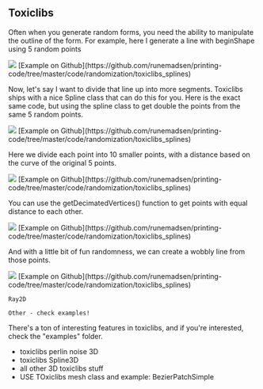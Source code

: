 Toxiclibs
---------

Often when you generate random forms, you need the ability to manipulate the outline of the form. For example, here I generate a line with beginShape using 5 random points

<img src="http://runemadsen-2012.s3.amazonaws.com/printing-code-2012/randomization/toxiclibs_splines_1_small.jpg" data-slideshow="http://runemadsen-2012.s3.amazonaws.com/printing-code-2012/randomization/toxiclibs_splines_1.jpg" />
[Example on Github](https://github.com/runemadsen/printing-code/tree/master/code/randomization/toxiclibs_splines)

Now, let's say I want to divide that line up into more segments. Toxiclibs ships with a nice Spline class that can do this for you. Here is the exact same code, but using the spline class to get double the points from the same 5 random points.

<img src="http://runemadsen-2012.s3.amazonaws.com/printing-code-2012/randomization/toxiclibs_splines_2_small.jpg" data-slideshow="http://runemadsen-2012.s3.amazonaws.com/printing-code-2012/randomization/toxiclibs_splines_2.jpg" />
[Example on Github](https://github.com/runemadsen/printing-code/tree/master/code/randomization/toxiclibs_splines)

Here we divide each point into 10 smaller points, with a distance based on the curve of the original 5 points.

<img src="http://runemadsen-2012.s3.amazonaws.com/printing-code-2012/randomization/toxiclibs_splines_3_small.jpg" data-slideshow="http://runemadsen-2012.s3.amazonaws.com/printing-code-2012/randomization/toxiclibs_splines_3.jpg" />
[Example on Github](https://github.com/runemadsen/printing-code/tree/master/code/randomization/toxiclibs_splines)

You can use the getDecimatedVertices() function to get points with equal distance to each other.

<img src="http://runemadsen-2012.s3.amazonaws.com/printing-code-2012/randomization/toxiclibs_splines_4_small.jpg" data-slideshow="http://runemadsen-2012.s3.amazonaws.com/printing-code-2012/randomization/toxiclibs_splines_4.jpg" />
[Example on Github](https://github.com/runemadsen/printing-code/tree/master/code/randomization/toxiclibs_splines)

And with a little bit of fun randomness, we can create a wobbly line from those points.

<img src="http://runemadsen-2012.s3.amazonaws.com/printing-code-2012/randomization/toxiclibs_splines_5_small.jpg" data-slideshow="http://runemadsen-2012.s3.amazonaws.com/printing-code-2012/randomization/toxiclibs_splines_5.jpg" />
[Example on Github](https://github.com/runemadsen/printing-code/tree/master/code/randomization/toxiclibs_splines)

	Ray2D

	Other - check examples!

There's a ton of interesting features in toxiclibs, and if you're interested, check the "examples" folder.

* toxiclibs perlin noise 3D
* toxiclibs Spline3D
* all other 3D toxiclibs stuff
* USE TOxiclibs mesh class and example: BezierPatchSimple
